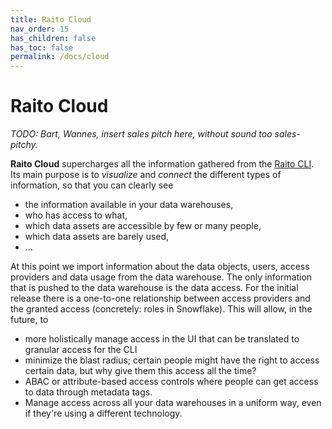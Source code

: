 ```yaml
---
title: Raito Cloud
nav_order: 15
has_children: false
has_toc: false
permalink: /docs/cloud
---
```


# Raito Cloud

*TODO: Bart, Wannes, insert sales pitch here, without sound too sales-pitchy.* 

**Raito Cloud** supercharges all the information gathered from the [Raito CLI](/docs/cli). Its main purpose is to *visualize* and *connect* the different types of information, so that you can clearly see
- the information available in your data warehouses,
- who has access to what,
- which data assets are accessible by few or many people,
- which data assets are barely used,
- ...

At this point we import information about the data objects, users, access providers and data usage from the data warehouse. The only information that is pushed to the data warehouse
is the data access. For the initial release there is a one-to-one relationship between access providers and the granted access (concretely: roles in Snowflake). This will allow, in the future, to
- more holistically manage access in the UI that can be translated to granular access for the CLI
- minimize the blast radius; certain people might have the right to access certain data, but why give them this access all the time? 
- ABAC or attribute-based access controls where people can get access to data through metadata tags.
- Manage access across all your data warehouses in a uniform way, even if they're using a different technology. 